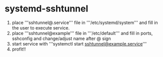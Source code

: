 # systemd-sshtunnel
1. place '''sshtunnel@.service''' file in '''/etc/systemd/system''' and fill in the user to execute service.
2. place '''sshtunnel@example''' file in '''/etc/default''' and fill in ports, sshconfig and change/adjust name after @ sign
3. start service with '''systemctl start sshtunnel@example.service'''
4. profit!!
